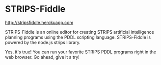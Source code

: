 STRIPS-Fiddle
======

http://stripsfiddle.herokuapp.com

STRIPS-Fiddle is an online editor for creating STRIPS artificial intelligence planning programs using the PDDL scripting language. STRIPS-Fiddle is powered by the node.js strips library.

Yes, it's true! You can run your favorite STRIPS PDDL programs right in the web browser. Go ahead, give it a try!